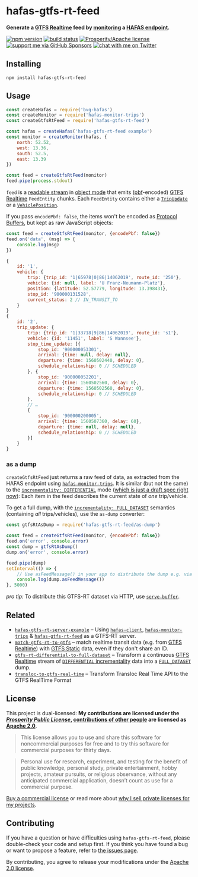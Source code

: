 # hafas-gtfs-rt-feed

**Generate a [GTFS Realtime](https://developers.google.com/transit/gtfs-realtime/) feed by [monitoring](https://github.com/derhuerst/hafas-monitor-trips) a [HAFAS endpoint](https://github.com/public-transport/hafas-client#background).**

[![npm version](https://img.shields.io/npm/v/hafas-gtfs-rt-feed.svg)](https://www.npmjs.com/package/hafas-gtfs-rt-feed)
[![build status](https://img.shields.io/travis/derhuerst/hafas-gtfs-rt-feed.svg)](https://travis-ci.org/derhuerst/hafas-gtfs-rt-feed)
[![Prosperity/Apache license](https://img.shields.io/static/v1?label=license&message=Prosperity%2FApache&color=0997E8)](#license)
[![support me via GitHub Sponsors](https://img.shields.io/badge/support%20me-donate-fa7664.svg)](https://github.com/sponsors/derhuerst)
[![chat with me on Twitter](https://img.shields.io/badge/chat%20with%20me-on%20Twitter-1da1f2.svg)](https://twitter.com/derhuerst)


## Installing

```shell
npm install hafas-gtfs-rt-feed
```


## Usage

```js
const createHafas = require('bvg-hafas')
const createMonitor = require('hafas-monitor-trips')
const createGtfsRtFeed = require('hafas-gtfs-rt-feed')

const hafas = createHafas('hafas-gtfs-rt-feed example')
const monitor = createMonitor(hafas, {
	north: 52.52,
	west: 13.36,
	south: 52.5,
	east: 13.39
})

const feed = createGtfsRtFeed(monitor)
feed.pipe(process.stdout)
```

`feed` is a [readable stream](https://nodejs.org/api/stream.html#stream_class_stream_readable) in [object mode](https://nodejs.org/api/stream.html#stream_object_mode) that emits ([pbf](https://developers.google.com/protocol-buffers/)-encoded) [GTFS Realtime](https://developers.google.com/transit/gtfs-realtime/reference/) `FeedEntity` chunks. Each `FeedEntity` contains either a [`TripUpdate`](https://developers.google.com/transit/gtfs-realtime/reference/#message-tripupdate) or a [`VehiclePosition`](https://developers.google.com/transit/gtfs-realtime/reference/#message-vehicleposition).

If you pass `encodePbf: false`, the items won't be encoded as [Protocol Buffers](https://developers.google.com/protocol-buffers/), but kept as raw JavaScript objects:

```js
const feed = createGtfsRtFeed(monitor, {encodePbf: false})
feed.on('data', (msg) => {
	console.log(msg)
})
```

```js
{
	id: '1',
	vehicle: {
		trip: {trip_id: '1|65978|0|86|14062019', route_id: '250'},
		vehicle: {id: null, label: 'U Franz-Neumann-Platz'},
		position: {latitude: 52.57779, longitude: 13.398431},
		stop_id: '900000131528',
		current_status: 2 // IN_TRANSIT_TO
	}
}
{
	id: '2',
	trip_update: {
		trip: {trip_id: '1|33718|9|86|14062019', route_id: 's1'},
		vehicle: {id: '11451', label: 'S Wannsee'},
		stop_time_update: [{
			stop_id: '900000053301',
			arrival: {time: null, delay: null},
			departure: {time: 1560502440, delay: 0},
			schedule_relationship: 0 // SCHEDULED
		}, {
			stop_id: '900000052201',
			arrival: {time: 1560502560, delay: 0},
			departure: {time: 1560502560, delay: 0},
			schedule_relationship: 0 // SCHEDULED
		},
		// …
		{
			stop_id: '900000200005',
			arrival: {time: 1560507360, delay: 60},
			departure: {time: null, delay: null},
			schedule_relationship: 0 // SCHEDULED
		}]
	}
}
```

### as a dump

`createGtfsRtFeed` just returns a raw feed of data, as extracted from the HAFAS endpoint using [`hafas-monitor-trips`](https://github.com/derhuerst/hafas-monitor-trips). It is similar (but not the same) to the [`incrementality: DIFFERENTIAL`](https://developers.google.com/transit/gtfs-realtime/reference#enum-incrementality) mode ([which is just a draft spec right now](https://github.com/google/transit/issues/84)): Each item in the feed describes the current state of *one* trip/vehicle.

To get a full dump, with the [`incrementality: FULL_DATASET`](https://developers.google.com/transit/gtfs-realtime/reference#enum-incrementality) semantics (containing *all* trips/vehicles), use the `as-dump` converter:

```js
const gtfsRtAsDump = require('hafas-gtfs-rt-feed/as-dump')

const feed = createGtfsRtFeed(monitor, {encodePbf: false})
feed.on('error', console.error)
const dump = gtfsRtAsDump()
dump.on('error', console.error)

feed.pipe(dump)
setInterval(() => {
	// Use asFeedMessage() in your app to distribute the dump e.g. via HTTP.
	console.log(dump.asFeedMessage())
}, 5000)
```

*pro tip:* To distribute this GTFS-RT dataset via HTTP, use [`serve-buffer`](https://github.com/derhuerst/serve-buffer).


## Related

- [`hafas-gtfs-rt-server-example`](https://github.com/derhuerst/hafas-gtfs-rt-server-example) – Using [`hafas-client`](https://github.com/public-transport/hafas-client), [`hafas-monitor-trips`](https://github.com/derhuerst/hafas-monitor-trips) & [`hafas-gtfs-rt-feed`](https://github.com/derhuerst/hafas-gtfs-rt-feed) as a GTFS-RT server.
- [`match-gtfs-rt-to-gtfs`](https://github.com/derhuerst/match-gtfs-rt-to-gtfs) – match realtime transit data (e.g. from [GTFS Realtime](https://gtfs.org/reference/realtime/v2/)) with [GTFS Static](https://gtfs.org/reference/static) data, even if they don't share an ID.
- [`gtfs-rt-differential-to-full-dataset`](https://github.com/derhuerst/gtfs-rt-differential-to-full-dataset) – Transform a continuous [GTFS Realtime](https://developers.google.com/transit/gtfs-realtime/) stream of [`DIFFERENTIAL` incrementality](https://developers.google.com/transit/gtfs-realtime/reference/#enum-incrementality) data into a [`FULL_DATASET`](https://developers.google.com/transit/gtfs-realtime/reference/#enum-incrementality) dump.
- [`transloc-to-gtfs-real-time`](https://github.com/jonathonwpowell/transloc-to-gtfs-real-time) – Transform Transloc Real Time API to the GTFS RealTime Format


## License

This project is dual-licensed: **My contributions are licensed under the [*Prosperity Public License*](https://prosperitylicense.com), [contributions of other people](https://github.com/derhuerst/hafas-gtfs-rt-feed/graphs/contributors) are licensed as [Apache 2.0](https://apache.org/licenses/LICENSE-2.0)**.

> This license allows you to use and share this software for noncommercial purposes for free and to try this software for commercial purposes for thirty days.

> Personal use for research, experiment, and testing for the benefit of public knowledge, personal study, private entertainment, hobby projects, amateur pursuits, or religious observance, without any anticipated commercial application, doesn’t count as use for a commercial purpose.

[Buy a commercial license](https://licensezero.com/offers/20e3ea67-5f73-4aa8-943d-079aefdc109b) or read more about [why I sell private licenses for my projects](https://gist.github.com/derhuerst/0ef31ee82b6300d2cafd03d10dd522f7).


## Contributing

If you have a question or have difficulties using `hafas-gtfs-rt-feed`, please double-check your code and setup first. If you think you have found a bug or want to propose a feature, refer to [the issues page](https://github.com/derhuerst/hafas-gtfs-rt-feed/issues).

By contributing, you agree to release your modifications under the [Apache 2.0 license](LICENSE-APACHE).

